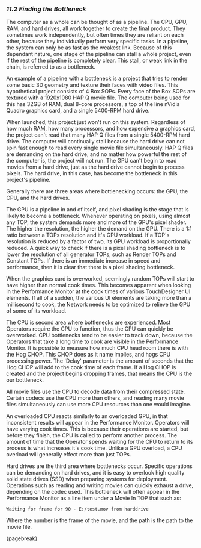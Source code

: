 
### *11.2 Finding the Bottleneck*

The computer as a whole can be thought of as a pipeline. The CPU, GPU, RAM, and hard drives, all work together to create the final product. They sometimes work independently, but often times they are reliant on each other, because they individually perform very specific tasks. In a pipeline, the system can only be as fast as the weakest link. Because of this dependant nature, one stage of the pipeline can stall a whole project, even if the rest of the pipeline is completely clear. This stall, or weak link in the chain, is referred to as a bottleneck.

An example of a pipeline with a bottleneck is a project that tries to render some basic 3D geometry and texture their faces with video files. This hypothetical project consists of 4 Box SOPs. Every face of the Box SOPs are textured with a 1920x1080 HAP Q movie file. The computer being used for this has 32GB of RAM, dual 8-core processors, a top of the line nVidia Quadro graphics card, and a single 5400-RPM hard drive.

When launched, this project just won't run on this system. Regardless of how much RAM, how many processors, and how expensive a graphics card, the project can't read that many HAP Q files from a single 5400-RPM hard drive. The computer will continually stall because the hard drive can not spin fast enough to read every single movie file simultaneously. HAP Q files are demanding on the hard drive, and no matter how powerful the rest of the computer is, the project will not run. The GPU can't begin to read movies from a hard drive, just as the hard drive cannot begin to process pixels. The hard drive, in this case, has become the bottleneck in this project's pipeline.

Generally there are three areas where bottlenecking occurs: the GPU, the CPU, and the hard drives.

The GPU is a pipeline in and of itself, and pixel shading is the stage that is likely to become a bottleneck. Whenever operating on pixels, using almost any TOP, the system demands more and more of the GPU's pixel shader. The higher the resolution, the higher the demand on the GPU. There is a 1:1 ratio between a TOPs resolution and it's GPU workload. If a TOP's resolution is reduced by a factor of two, its GPU workload is proportionally reduced. A quick way to check if there is a pixel shading bottleneck is to lower the resolution of all generator TOPs, such as Render TOPs and Constant TOPs. If there is an immediate increase in speed and performance, then it is clear that there is a pixel shading bottleneck. 

When the graphics card is overworked, seemingly random TOPs will start to have higher than normal cook times. This becomes apparent when looking in the Performance Monitor at the cook times of various TouchDesigner UI elements. If all of a sudden, the various UI elements are taking more than a millisecond to cook, the Network needs to be optimized to relieve the GPU of some of its workload. 

The CPU is second area where bottlenecks are experienced. Most Operators require the CPU to function, thus the CPU can quickly be overworked. CPU bottlenecks tend to be easier to track down, because the Operators that take a long time to cook are visible in the Performance Monitor. It is possible to measure how much CPU head room there is with the Hog CHOP. This CHOP does as it name implies, and hogs CPU processing power. The 'Delay' parameter is the amount of seconds that the Hog CHOP will add to the cook time of each frame. If a Hog CHOP is created and the project begins dropping frames, that means the CPU is the our bottleneck. 

All movie files use the CPU to decode data from their compressed state. Certain codecs use the CPU more than others, and reading many movie files simultaneously can use more CPU resources than one would imagine.

An overloaded CPU reacts similarly to an overloaded GPU, in that inconsistent results will appear in the Performance Monitor. Operators will have varying cook times. This is because their operations are started, but before they finish, the CPU is called to perform another process. The amount of time that the Operator spends waiting for the CPU to return to its process is what increases it's cook time. Unlike a GPU overload, a CPU overload will generally effect more than just TOPs.

Hard drives are the third area where bottlenecks occur. Specific operations can be demanding on hard drives, and it is easy to overlook high quality solid state drives (SSD) when preparing systems for deployment. Operations such as reading and writing movies can quickly exhaust a drive, depending on the codec used. This bottleneck will often appear in the Performance Monitor as a line item under a Movie In TOP that such as:

    Waiting for frame for 90 - E:/test.mov from harddrive

Where the number is the frame of the movie, and the path is the path to the movie file.

{pagebreak}
